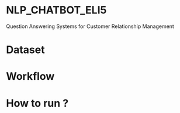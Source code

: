 # NLP_CHATBOT_ELI5
Question Answering Systems for Customer Relationship  Management

# Dataset

# Workflow

# How to run ?
